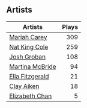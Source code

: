 ## Artists
Artists | Plays 
----- | -----: 
[Mariah Carey](/artists/mariah-carey-31885) | 309
[Nat King Cole](/artists/nat-king-cole-3428) | 259
[Josh Groban](/artists/josh-groban-58260) | 108
[Martina McBride](/artists/martina-mcbride-35319) | 94
[Ella Fitzgerald](/artists/ella-fitzgerald-925) | 21
[Clay Aiken](/artists/clay-aiken-116167) | 18
[Elizabeth Chan](/artists/elizabeth-chan-793805) | 5

